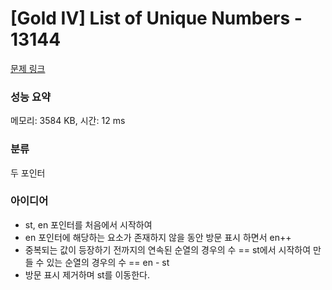 # [Gold IV] List of Unique Numbers - 13144 

[문제 링크](https://www.acmicpc.net/problem/13144) 

### 성능 요약

메모리: 3584 KB, 시간: 12 ms

### 분류

두 포인터

### 아이디어

- st, en 포인터를 처음에서 시작하여
- en 포인터에 해당하는 요소가 존재하지 않을 동안 방문 표시 하면서 en++
- 중복되는 값이 등장하기 전까지의 연속된 순열의 경우의 수 == st에서 시작하여 만들 수 있는 순열의 경우의 수 == en - st
- 방문 표시 제거하며 st를 이동한다. 
